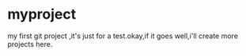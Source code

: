myproject
=========

my first git project ,it's just for a test.okay,if it goes well,i'll create more projects here.
